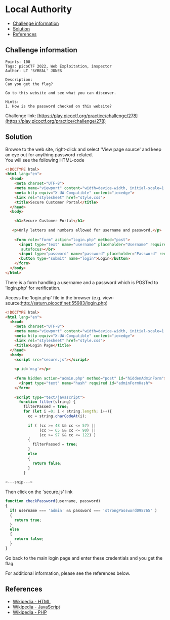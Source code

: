 # Local Authority

- [Challenge information](#challenge-information)
- [Solution](#solution)
- [References](#references)

## Challenge information
```
Points: 100
Tags: picoCTF 2022, Web Exploitation, inspector
Author: LT 'SYREAL' JONES
 
Description:
Can you get the flag?

Go to this website and see what you can discover.
 
Hints:
1. How is the password checked on this website?
```
Challenge link: [https://play.picoctf.org/practice/challenge/278](https://play.picoctf.org/practice/challenge/278)

## Solution

Browse to the web site, right-click and select 'View page source' and keep an eye out for anything password-related.  
You will see the following HTML-code
```html
<!DOCTYPE html>
<html lang="en">
  <head>
    <meta charset="UTF-8">
    <meta name="viewport" content="width=device-width, initial-scale=1.0">
    <meta http-equiv="X-UA-Compatible" content="ie=edge">
    <link rel="stylesheet" href="style.css">
    <title>Secure Customer Portal</title>
  </head>
  <body>

    <h1>Secure Customer Portal</h1>
    
   <p>Only letters and numbers allowed for username and password.</p>
    
    <form role="form" action="login.php" method="post">
      <input type="text" name="username" placeholder="Username" required 
       autofocus></br>
      <input type="password" name="password" placeholder="Password" required>
      <button type="submit" name="login">Login</button>
    </form>
  </body>
</html>
```

There is a form handling a username and a password which is POSTed to 'login.php' for verification.

Access the 'login.php' file in the browser (e.g. view-source:http://saturn.picoctf.net:55983/login.php)
```html
<!DOCTYPE html>
<html lang="en">
  <head>
    <meta charset="UTF-8">
    <meta name="viewport" content="width=device-width, initial-scale=1.0">
    <meta http-equiv="X-UA-Compatible" content="ie=edge">
    <link rel="stylesheet" href="style.css">
    <title>Login Page</title>
  </head>
  <body>
    <script src="secure.js"></script>
    
    <p id='msg'></p>
    
    <form hidden action="admin.php" method="post" id="hiddenAdminForm">
      <input type="text" name="hash" required id="adminFormHash">
    </form>
    
    <script type="text/javascript">
      function filter(string) {
        filterPassed = true;
        for (let i =0; i < string.length; i++){
          cc = string.charCodeAt(i);
          
          if ( (cc >= 48 && cc <= 57) ||
               (cc >= 65 && cc <= 90) ||
               (cc >= 97 && cc <= 122) )
          {
            filterPassed = true;     
          }
          else
          {
            return false;
          }
        }
        
<---snip--->
```

Then click on the 'secure.js' link
```javascript
function checkPassword(username, password)
{
  if( username === 'admin' && password === 'strongPassword098765' )
  {
    return true;
  }
  else
  {
    return false;
  }
}
```

Go back to the main login page and enter these credentials and you get the flag.

For additional information, please see the references below.

## References

- [Wikipedia - HTML](https://en.wikipedia.org/wiki/HTML)
- [Wikipedia - JavaScript](https://en.wikipedia.org/wiki/JavaScript)
- [Wikipedia - PHP](https://en.wikipedia.org/wiki/PHP)
